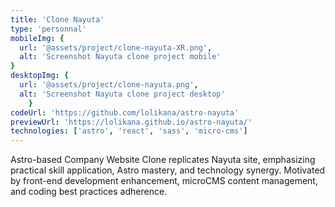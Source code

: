 ```yaml
---
title: 'Clone Nayuta'
type: 'personnal'
mobileImg: {
  url: '@assets/project/clone-nayuta-XR.png',
  alt: 'Screenshot Nayuta clone project mobile'
}
desktopImg: {
  url: '@assets/project/clone-nayuta.png',
  alt: 'Screenshot Nayuta clone project desktop'
	}
codeUrl: 'https://github.com/lolikana/astro-nayuta'
previewUrl: 'https://lolikana.github.io/astro-nayuta/'
technologies: ['astro', 'react', 'sass', 'micro-cms']
---
```


Astro-based Company Website Clone replicates Nayuta site, emphasizing practical skill application, Astro mastery, and technology synergy. Motivated by front-end development enhancement, microCMS content management, and coding best practices adherence.
